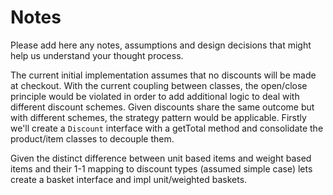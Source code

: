 # Notes

Please add here any notes, assumptions and design decisions that might help us understand your thought process.

The current initial implementation assumes that no discounts will be made at checkout.
With the current coupling between classes, the open/close principle would be violated in order to add additional logic to deal with different discount schemes.
Given discounts share the same outcome but with different schemes, the strategy pattern would be applicable. Firstly we'll create a `Discount` interface with a getTotal method and consolidate the product/item classes to decouple them.

Given the distinct difference between unit based items and weight based items and their 1-1 mapping to discount types (assumed simple case) lets create a basket interface and impl unit/weighted baskets.
